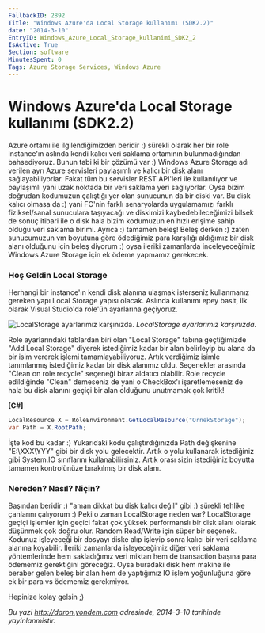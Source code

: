 ```yaml
---
FallbackID: 2892
Title: "Windows Azure'da Local Storage kullanımı (SDK2.2)"
date: "2014-3-10"
EntryID: Windows_Azure_Local_Storage_kullanimi_SDK2_2
IsActive: True
Section: software
MinutesSpent: 0
Tags: Azure Storage Services, Windows Azure
---
```

# Windows Azure'da Local Storage kullanımı (SDK2.2)
Azure ortamı ile ilgilendiğimizden beridir :) sürekli olarak her bir
role instance'ın aslında kendi kalıcı veri saklama ortamının
bulunmadığından bahsediyoruz. Bunun tabi ki bir çözümü var :) Windows
Azure Storage adı verilen ayrı Azure servisleri paylaşımlı ve kalıcı bir
disk alanı sağlayabiliyorlar. Fakat tüm bu servisler REST API'leri ile
kullanılıyor ve paylaşımlı yani uzak noktada bir veri saklama yeri
sağlıyorlar. Oysa bizim doğrudan kodumuzun çalıştığı yer olan sunucunun
da bir diski var. Bu disk kalıcı olmasa da :) yani FC'nin farklı
senaryolarda uygulamamızı farklı fiziksel/sanal sunuculara taşıyacağı ve
diskimizi kaybedebileceğimizi bilsek de sonuç itibari ile o disk hala
bizim kodumuzun en hızlı erişime sahip olduğu veri saklama birimi.
Ayrıca :) tamamen beleş! Beleş derken :) zaten sunucumuzun vm boyutuna
göre ödediğimiz para karşılığı aldığımız bir disk alanı olduğunu için
beleş diyorum :) oysa ileriki zamanlarda inceleyeceğimiz Windows Azure
Storage için ek ödeme yapmamız gerekecek.

### Hoş Geldin Local Storage

Herhangi bir instance'ın kendi disk alanına ulaşmak isterseniz
kullanmanız gereken yapı Local Storage yapısı olacak. Aslında kullanımı
epey basit, ilk olarak Visual Studio'da role'ün ayarlarına geçiyoruz.

![LocalStorage ayarlarımız
karşınızda.](media/Windows_Azure_Local_Storage_kullanimi_SDK2_2/localstorage.png)
*LocalStorage ayarlarımız karşınızda.*

Role ayarlarındaki tablardan biri olan "Local Storage" tabına
geçtiğimizde "Add Local Storage" diyerek istediğimiz kadar bir alan
belirleyip bu alana da bir isim vererek işlemi tamamlayabiliyoruz. Artık
verdiğimiz isimle tanımlanmış istediğimiz kadar bir disk alanımız oldu.
Seçenekler arasında "Clean on role recycle" seçeneği biraz aldatıcı
olabilir. Role recycle edildiğinde "Clean" demeseniz de yani o
CheckBox'ı işaretlemeseniz de hala bu disk alanını geçiçi bir alan
olduğunu unutmamak çok kritik!

**[C\#]**

```cs
LocalResource X = RoleEnvironment.GetLocalResource("OrnekStorage");
var Path = X.RootPath;
```

İşte kod bu kadar :) Yukarıdaki kodu çalıştırdığınızda Path değişkenine
"E:\\XXX\\YYY" gibi bir disk yolu gelecektir. Artık o yolu kullanarak
istediğiniz gibi System.IO sınıflarını kullanabilirsiniz. Artık orası
sizin istediğiniz boyutta tamamen kontrolünüze bırakılmış bir disk
alanı.

### Nereden? Nasıl? Niçin?

Başından beridir :) "aman dikkat bu disk kalıcı değil" gibi :) sürekli
tehlike çanlarını çalıyorum :) Peki o zaman LocalStorage neden var?
LocalStorage geçiçi işlemler için geçici fakat çok yüksek performanslı
bir disk alanı olarak düşünmek çok doğru olur. Random Read/Write için
süper bir seçenek. Kodunuz işleyeceği bir dosyayı diske alıp işleyip
sonra kalıcı bir veri saklama alanına koyabilir. İleriki zamanlarda
işleyeceğimiz diğer veri saklama yöntemlerinde hem sakladığımız veri
miktarı hem de transaction başına para ödememiz gerektiğini göreceğiz.
Oysa buradaki disk hem makine ile beraber gelen beleş bir alan hem de
yaptığımız IO işlem yoğunluğuna göre ek bir para vs ödememiz gerekmiyor.

Hepinize kolay gelsin ;)



*Bu yazi http://daron.yondem.com adresinde, 2014-3-10 tarihinde yayinlanmistir.*

